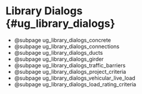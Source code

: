 Library Dialogs {#ug_library_dialogs}
==============================================

* @subpage ug_library_dialogs_concrete
* @subpage ug_library_dialogs_connections
* @subpage ug_library_dialogs_ducts
* @subpage ug_library_dialogs_girder
* @subpage ug_library_dialogs_traffic_barriers
* @subpage ug_library_dialogs_project_criteria
* @subpage ug_library_dialogs_vehicular_live_load
* @subpage ug_library_dialogs_load_rating_criteria
